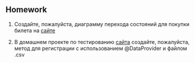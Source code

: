 ## Homework

1. Создайте, пожалуйста, диаграмму перехода состояний для покупки билета на [сайте](https://ticket-service-69443.firebaseapp.com/)

2. В домашнем проекте по тестированию [сайта](https://demowebshop.tricentis.com/register) создайте, пожалуйста, метод для регистрации с использованием @DataProvider и файлом .csv
